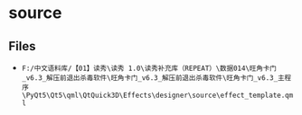 # source

## Files

- `F:/中文语料库/【01】读秀\读秀 1.0\读秀补充库（REPEAT）\数据014\旺角卡门_v6.3_解压前退出杀毒软件\旺角卡门_v6.3_解压前退出杀毒软件\旺角卡门_v6.3_主程序\PyQt5\Qt5\qml\QtQuick3D\Effects\designer\source\effect_template.qml`
